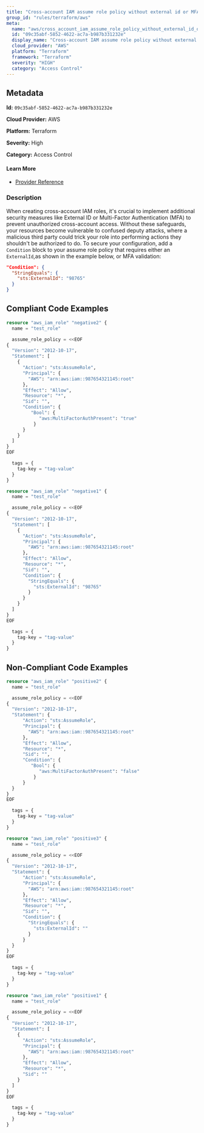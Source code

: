```yaml
---
title: "Cross-account IAM assume role policy without external id or MFA"
group_id: "rules/terraform/aws"
meta:
  name: "aws/cross_account_iam_assume_role_policy_without_external_id_or_mfa"
  id: "09c35abf-5852-4622-ac7a-b987b331232e"
  display_name: "Cross-account IAM assume role policy without external id or MFA"
  cloud_provider: "AWS"
  platform: "Terraform"
  framework: "Terraform"
  severity: "HIGH"
  category: "Access Control"
---
```

## Metadata

**Id:** `09c35abf-5852-4622-ac7a-b987b331232e`

**Cloud Provider:** AWS

**Platform:** Terraform

**Severity:** High

**Category:** Access Control

#### Learn More

 - [Provider Reference](https://registry.terraform.io/providers/hashicorp/aws/latest/docs/resources/iam_role#assume_role_policy)

### Description

 When creating cross-account IAM roles, it's crucial to implement additional security measures like External ID or Multi-Factor Authentication (MFA) to prevent unauthorized cross-account access. Without these safeguards, your resources become vulnerable to confused deputy attacks, where a malicious third party could trick your role into performing actions they shouldn't be authorized to do. To secure your configuration, add a `Condition` block to your assume role policy that requires either an `ExternalId`,as shown in the example below, or MFA validation:

```json
"Condition": {
  "StringEquals": {
    "sts:ExternalId": "98765"
  }
}
```


## Compliant Code Examples
```terraform
resource "aws_iam_role" "negative2" {
  name = "test_role"

  assume_role_policy = <<EOF
{
  "Version": "2012-10-17",
  "Statement": [
    {
      "Action": "sts:AssumeRole",
      "Principal": {
        "AWS": "arn:aws:iam::987654321145:root"
      },
      "Effect": "Allow",
      "Resource": "*",
      "Sid": "",
      "Condition": { 
         "Bool": { 
            "aws:MultiFactorAuthPresent": "true" 
          }
      }
    }
  ]
}
EOF

  tags = {
    tag-key = "tag-value"
  }
}

```

```terraform
resource "aws_iam_role" "negative1" {
  name = "test_role"

  assume_role_policy = <<EOF
{
  "Version": "2012-10-17",
  "Statement": [
    {
      "Action": "sts:AssumeRole",
      "Principal": {
        "AWS": "arn:aws:iam::987654321145:root"
      },
      "Effect": "Allow",
      "Resource": "*",
      "Sid": "",
      "Condition": {
        "StringEquals": {
          "sts:ExternalId": "98765"
        }
      }
    }
  ]
}
EOF

  tags = {
    tag-key = "tag-value"
  }
}

```
## Non-Compliant Code Examples
```terraform
resource "aws_iam_role" "positive2" {
  name = "test_role"

  assume_role_policy = <<EOF
{
  "Version": "2012-10-17",
  "Statement": {
      "Action": "sts:AssumeRole",
      "Principal": {
        "AWS": "arn:aws:iam::987654321145:root"
      },
      "Effect": "Allow",
      "Resource": "*",
      "Sid": "",
      "Condition": { 
         "Bool": { 
            "aws:MultiFactorAuthPresent": "false" 
          }
      }
  }
}
EOF

  tags = {
    tag-key = "tag-value"
  }
}

```

```terraform
resource "aws_iam_role" "positive3" {
  name = "test_role"

  assume_role_policy = <<EOF
{
  "Version": "2012-10-17",
  "Statement": {
      "Action": "sts:AssumeRole",
      "Principal": {
        "AWS": "arn:aws:iam::987654321145:root"
      },
      "Effect": "Allow",
      "Resource": "*",
      "Sid": "",
      "Condition": {
        "StringEquals": {
          "sts:ExternalId": ""
        }
      }
  }
}
EOF

  tags = {
    tag-key = "tag-value"
  }
}

```

```terraform
resource "aws_iam_role" "positive1" {
  name = "test_role"

  assume_role_policy = <<EOF
{
  "Version": "2012-10-17",
  "Statement": [
    {
      "Action": "sts:AssumeRole",
      "Principal": {
        "AWS": "arn:aws:iam::987654321145:root"
      },
      "Effect": "Allow",
      "Resource": "*",
      "Sid": ""
    }
  ]
}
EOF

  tags = {
    tag-key = "tag-value"
  }
}

```